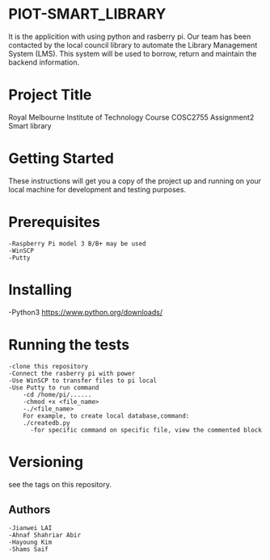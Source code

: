 # PIOT-SMART_LIBRARY

It is the applicition with using python and rasberry pi.
Our team has been contacted by the local council library to automate the Library Management 
System (LMS). This system will be used to borrow, return and maintain the backend information.

# Project Title
Royal Melbourne Institute of Technology Course COSC2755 Assignment2 Smart library 

# Getting Started
These instructions will get you a copy of the project up and running on your local machine for development and testing purposes.

# Prerequisites
```*Python 3.5 or > 3.5
-Raspberry Pi model 3 B/B+ may be used
-WinSCP
-Putty
```
# Installing
-Python3 https://www.python.org/downloads/


# Running the tests
```
-clone this repository
-Connect the rasberry pi with power
-Use WinSCP to transfer files to pi local 
-Use Putty to run command
	-cd /home/pi/......
	-chmod +x <file_name>
	-./<file_name>
	For example, to create local database,command:
	./createdb.py
      -for specific command on specific file, view the commented block
```
# Versioning
see the tags on this repository.

## Authors
```
-Jianwei LAI 
-Ahnaf Shahriar Abir 
-Hayoung Kim
-Shams Saif
```
